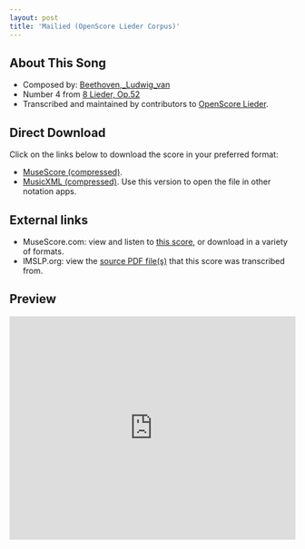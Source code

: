 ```yaml
---
layout: post
title: 'Mailied (OpenScore Lieder Corpus)'
---
```


## About This Song

- Composed by: [Beethoven,_Ludwig_van](https://fourscoreandmore.org/openscore/lieder/Beethoven,_Ludwig_van)
- Number 4 from [8 Lieder, Op.52](https://fourscoreandmore.org/openscore/lieder/Beethoven,_Ludwig_van/8_Lieder,_Op.52)
- Transcribed and maintained by contributors to [OpenScore Lieder].

[OpenScore Lieder]: https://musescore.com/openscore-lieder-corpus

## Direct Download

Click on the links below to download the score in your preferred format:
- [MuseScore (compressed)](https://github.com/openscore/lieder/blob/main/scores/Beethoven,_Ludwig_van/8_Lieder,_Op.52/4_Mailied/lc6491377.mscz?raw=true).
- [MusicXML (compressed)](https://github.com/openscore/lieder/blob/main/scores/Beethoven,_Ludwig_van/8_Lieder,_Op.52/4_Mailied/lc6491377.mxl?raw=true). Use this version to open the file in other notation apps.

## External links

- MuseScore.com: view and listen to [this score][MuseScore], or download in a variety of formats.
- IMSLP.org: view the [source PDF file(s)][IMSLP] that this score was transcribed from.

[MuseScore]: https://musescore.com/score/6491377
[IMSLP]: https://imslp.org/wiki/Special:ReverseLookup/47274

## Preview

<iframe width="100%" height="394" src="https://musescore.com/openscore-lieder-corpus/scores/6491377/embed" frameborder="0" allowfullscreen allow="autoplay; fullscreen"></iframe>
